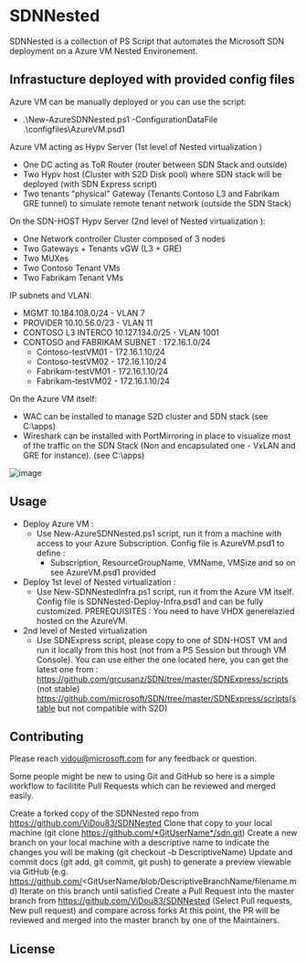 # SDNNested
SDNNested is a collection of PS Script that automates the Microsoft SDN deployment on a Azure VM Nested Environement.

## Infrastucture deployed with provided config files

Azure VM can be manually deployed or you can use the script:
* .\New-AzureSDNNested.ps1 -ConfigurationDataFile .\configfiles\AzureVM.psd1

Azure VM acting as Hypv Server (1st level of Nested virtualization )
* One DC acting as ToR Router (router between SDN Stack and outside)
* Two Hypv host (Cluster with S2D Disk pool) where SDN stack will be deployed (with SDN Express script)
* Two tenants "physical" Gateway (Tenants Contoso L3 and Fabrikam GRE tunnel) to simulate remote tenant network (outside the SDN Stack)

On the SDN-HOST Hypv Server (2nd level of Nested virtualization ):
* One Network controller Cluster composed of 3 nodes
* Two Gateways + Tenants vGW (L3 + GRE)
* Two MUXes
* Two Contoso Tenant VMs 
* Two Fabrikam Tenant VMs

IP subnets and VLAN:
- MGMT 10.184.108.0/24 - VLAN 7
- PROVIDER 10.10.56.0/23 - VLAN 11
- CONTOSO L3 INTERCO 10.127.134.0/25 - VLAN 1001
- CONTOSO and FABRIKAM SUBNET : 172.16.1.0/24 
    *  Contoso-testVM01 - 172.16.1.10/24
    *  Contoso-testVM02 - 172.16.1.10/24
    *  Fabrikam-testVM01 - 172.16.1.10/24
    *  Fabrikam-testVM02 - 172.16.1.10/24

On the Azure VM itself:
* WAC can be installed to manage S2D cluster and SDN stack (see C:\apps)
* Wireshark can be installed with PortMirroring in place to visualize most of the traffic on the SDN Stack (Non and encapsulated one - VxLAN and GRE for instance). (see C:\apps)

![image](https://raw.github.com/ViDou83/SDNNested/utils/diagram.jpg)


## Usage
*   Deploy Azure VM :
    *   Use New-AzureSDNNested.ps1 script, run it from a machine with access to your Azure Subscription. Config file is AzureVM.psd1 to define :
        *   Subscription, ResourceGroupName, VMName, VMSize and so on see  AzureVM.psd1 provided    
*   Deploy 1st level of Nested virtualization :
    *   Use New-SDNNestedInfra.ps1 script, run it from the Azure VM itself. Config file is SDNNested-Deploy-Infra.psd1 and can be fully customized. PREREQUISITES : You need to have VHDX generelazied hosted on the AzureVM. 
*   2nd level of Nested virtualization 
    *   Use SDNExpress script, please copy to one of SDN-HOST VM and run it locally from this host (not from a PS Session but through VM Console). You can use either the one located here, you can get the latest one from :
        https://github.com/grcusanz/SDN/tree/master/SDNExpress/scripts (not stable)
        https://github.com/microsoft/SDN/tree/master/SDNExpress/scripts(stable but not compatible with S2D)



## Contributing
Please reach vidou@microsoft.com for any feedback or question.

Some people might be new to using Git and GitHub so here is a simple workflow to facilitite Pull Requests which can be reviewed and merged easily.

Create a forked copy of the SDNNested repo from https://github.com/ViDou83/SDNNested
Clone that copy to your local machine (git clone https://github.com/*GitUserName*/sdn.git)
Create a new branch on your local machine with a descriptive name to indicate the changes you will be making (git checkout -b DescriptiveName)
Update and commit docs (git add, git commit, git push) to generate a preview viewable via GitHub (e.g. https://github.com/<GitUserName/blob/DescriptiveBranchName/filename.md)
Iterate on this branch until satisfied
Create a Pull Request into the master branch from https://github.com/ViDou83/SDNNested (Select Pull requests, New pull request) and compare across forks
At this point, the PR will be reviewed and merged into the master branch by one of the Maintainers.

## License
